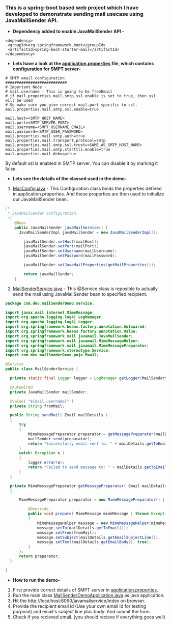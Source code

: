 ### This is a spring-boot based web project which I have developed to demonstrate sending mail usecase using JavaMailSender API.

* **Dependency added to enable JavaMailSender API -**
```
<dependency>
 <groupId>org.springframework.boot</groupId>
 <artifactId>spring-boot-starter-mail</artifactId>
</dependency>
```

* **Lets have a look at the [application.properties](https://github.com/thedevd/codetemplates/blob/master/mailSenderDemo/src/main/resources/application.properties) file, which contains configuration for SMPT server-**
```
# SMTP email configuration
###########################
# Important Node -
# mail.username - This is going to be fromEmail
# if mail.properties.mail.smtp.ssl.enable is set to true, then ssl will be used
# So make sure you give correct mail.port specific to ssl.  
mail.properties.mail.smtp.ssl.enable=true

mail.host=<SMTP_HOST_NAME>
mail.port=<SMTP_SERVER_PORT>
mail.username=<SMPT_USERNAME_EMAIL>
mail.password=<SMTP_USER_PASSWORD>
mail.properties.mail.smtp.auth=true
mail.properties.mail.transport.protocol=smtp
mail.properties.mail.smtp.ssl.trust=<SAME_AS_SMTP_HOST_NAME>
mail.properties.mail.smtp.starttls.enable=true
mail.properties.mail.debug=true
```
By default ssl is enabled in SMTP server. You can disable it by marking it false. 

* **Lets see the details of the classed used in the demo-**
1. [MailConfig.java](https://github.com/thedevd/codetemplates/blob/master/mailSenderDemo/src/main/java/com/dev/mailSenderDemo/configuration/MailConfig.java) - This Configuration class binds the properties defined in application.properties. And these properties are then used to initialize our JavaMailSender bean.
```java
/*
 * JavaMailSender configuration.
 */
	@Bean
	public JavaMailSender javaMailService() {
	  JavaMailSenderImpl javaMailSender = new JavaMailSenderImpl();

		javaMailSender.setHost(mailHost);
		javaMailSender.setPort(mailPort);
		javaMailSender.setUsername(mailUsername);
		javaMailSender.setPassword(mailPassword);

		javaMailSender.setJavaMailProperties(getMailProperties());

		return javaMailSender;
	}
  ```
  2. [MailSenderService.java](https://github.com/thedevd/codetemplates/blob/master/mailSenderDemo/src/main/java/com/dev/mailSenderDemo/service/MailSenderService.java) - This @Service class is reposible to actually send the mail using JavaMailSender bean to specified recipient.
  ```java
package com.dev.mailSenderDemo.service;

import javax.mail.internet.MimeMessage;
import org.apache.logging.log4j.LogManager;
import org.apache.logging.log4j.Logger;
import org.springframework.beans.factory.annotation.Autowired;
import org.springframework.beans.factory.annotation.Value;
import org.springframework.mail.javamail.JavaMailSender;
import org.springframework.mail.javamail.MimeMessageHelper;
import org.springframework.mail.javamail.MimeMessagePreparator;
import org.springframework.stereotype.Service;
import com.dev.mailSenderDemo.pojo.Email;

  @Service
public class MailSenderService {

	private static final Logger logger = LogManager.getLogger(MailSenderService.class);

	@Autowired
	private JavaMailSender mailSender;

	@Value( "${mail.username}" )
	private String fromMail;

	public String sendMail( Email mailDetails )
	{
		try
		{
			MimeMessagePreparator preparator = getMessagePreparator(mailDetails);
			mailSender.send(preparator);
			return "Successfully email sent to: " + mailDetails.getToEmail();
		}
		catch( Exception e )
		{
			logger.error(e);
			return "Failed to send message to: " + mailDetails.getToEmail();
		}
	}

	private MimeMessagePreparator getMessagePreparator( Email mailDetails )
	{

		MimeMessagePreparator preparator = new MimeMessagePreparator() {

			@Override
			public void prepare( MimeMessage mimeMessage ) throws Exception
			{
				MimeMessageHelper message = new MimeMessageHelper(mimeMessage, true);
				message.setTo(mailDetails.getToEmail());
				message.setFrom(fromMail);
				message.setSubject(mailDetails.getEmailSubjectLine());
				message.setText(mailDetails.getEmailBody(), true);
			}
		};
		return preparator;
	}

}
  ```
  
  * **How to run the demo-**
  1. First provide correct details of SMPT server in [application.properties](https://github.com/thedevd/codetemplates/blob/master/mailSenderDemo/src/main/resources/application.properties).
  2. Run the main class [MailSenderDemoApplication.java](https://github.com/thedevd/codetemplates/blob/master/mailSenderDemo/src/main/java/com/dev/mailSenderDemo/MailSenderDemoApplication.java) as java application.
  3. Hit the http://localhost:8090/javamailservice/index on browser.
  4. Provide the recipient email id (Use your own email Id for testing purpose) and email's subject line plus body. And submit the form.
  5. Check if you recieved email. (you should recieve if everything goes well)
